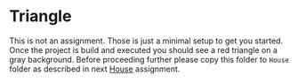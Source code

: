 # Triangle

This is not an assignment. Those is just a minimal setup to get you started. Once the project is build and executed you should see a red triangle on a gray background.
Before proceeding further please copy this folder to `House` folder as described in next [House](../01_House/README.md) assignment. 